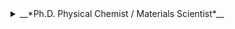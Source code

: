 <details>
<summary>__*Ph.D. Physical Chemist / Materials Scientist*__</summary>  with R&D experience across *academic, government, and industrial settings*. Teaching/Training Chemistry, Materials Sci, & Math from secondary (Gr 6-12) to higher ed (MS/PhD).

Physical/analytical/materials chemist in nanotechnology, specifically __*optical spectroscopy of carbon nanomaterials*__. Interested in spectroscopic studies of single-walled carbon nanotubes, graphenes, fullerenes, and metal-organic frameworks for varied applications including optoelectronics, hydrogen storage technologies, and biomedicine. Prior chemical research experience in combustion and atmospheric chemistry using both experimental and theoretical techniques. Additionally, extensive teaching experience at both secondary and post-secondary levels in mathematics, chemistry and general science education. Interested in furthering chemical research in renewable energy, electronics, and biomedicine through the use of nanotechnology and nanomaterials.

<details>
<summary>__Specialties__:</summary>

* optical spectroscopy (__*UV/Vis/NIR/Raman*__)
* laser techniques (__*cw/pulsed*__)
* instrumentation design/development (__*hardware/software*__)
* computer programming (*__MATLAB/LabView__ mastery, __Python/C++/C#__ learning*)
* computational chemistry methods (*__ab initio__ HF-based & higher order electron correlation methods, __DFT__, __MM__*) 
* chemical education (__*secondary/higher-ed*__)

</details>

</details>